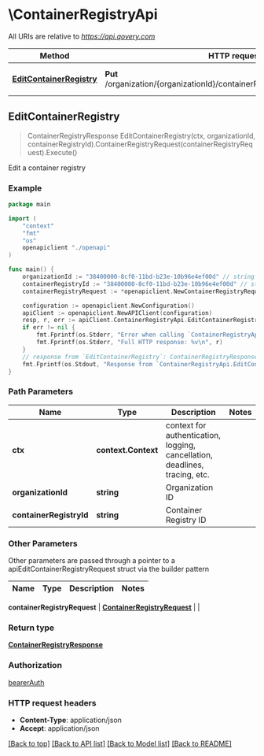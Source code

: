# \ContainerRegistryApi

All URIs are relative to *https://api.qovery.com*

Method | HTTP request | Description
------------- | ------------- | -------------
[**EditContainerRegistry**](ContainerRegistryApi.md#EditContainerRegistry) | **Put** /organization/{organizationId}/containerRegistry/{containerRegistryId} | Edit a container registry



## EditContainerRegistry

> ContainerRegistryResponse EditContainerRegistry(ctx, organizationId, containerRegistryId).ContainerRegistryRequest(containerRegistryRequest).Execute()

Edit a container registry

### Example

```go
package main

import (
    "context"
    "fmt"
    "os"
    openapiclient "./openapi"
)

func main() {
    organizationId := "38400000-8cf0-11bd-b23e-10b96e4ef00d" // string | Organization ID
    containerRegistryId := "38400000-8cf0-11bd-b23e-10b96e4ef00d" // string | Container Registry ID
    containerRegistryRequest := *openapiclient.NewContainerRegistryRequest("Name_example", openapiclient.ContainerRegistryKind("ECR"), "Url_example", map[string]map[string]interface{}{"key": map[string]interface{}(123)}) // ContainerRegistryRequest |  (optional)

    configuration := openapiclient.NewConfiguration()
    apiClient := openapiclient.NewAPIClient(configuration)
    resp, r, err := apiClient.ContainerRegistryApi.EditContainerRegistry(context.Background(), organizationId, containerRegistryId).ContainerRegistryRequest(containerRegistryRequest).Execute()
    if err != nil {
        fmt.Fprintf(os.Stderr, "Error when calling `ContainerRegistryApi.EditContainerRegistry``: %v\n", err)
        fmt.Fprintf(os.Stderr, "Full HTTP response: %v\n", r)
    }
    // response from `EditContainerRegistry`: ContainerRegistryResponse
    fmt.Fprintf(os.Stdout, "Response from `ContainerRegistryApi.EditContainerRegistry`: %v\n", resp)
}
```

### Path Parameters


Name | Type | Description  | Notes
------------- | ------------- | ------------- | -------------
**ctx** | **context.Context** | context for authentication, logging, cancellation, deadlines, tracing, etc.
**organizationId** | **string** | Organization ID | 
**containerRegistryId** | **string** | Container Registry ID | 

### Other Parameters

Other parameters are passed through a pointer to a apiEditContainerRegistryRequest struct via the builder pattern


Name | Type | Description  | Notes
------------- | ------------- | ------------- | -------------


 **containerRegistryRequest** | [**ContainerRegistryRequest**](ContainerRegistryRequest.md) |  | 

### Return type

[**ContainerRegistryResponse**](ContainerRegistryResponse.md)

### Authorization

[bearerAuth](../README.md#bearerAuth)

### HTTP request headers

- **Content-Type**: application/json
- **Accept**: application/json

[[Back to top]](#) [[Back to API list]](../README.md#documentation-for-api-endpoints)
[[Back to Model list]](../README.md#documentation-for-models)
[[Back to README]](../README.md)

